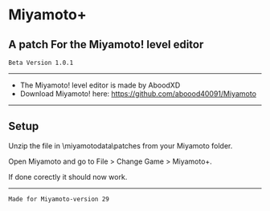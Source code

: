 # Miyamoto+
## A patch For the Miyamoto! level editor
`Beta Version 1.0.1`

----------------------------------------------------------------

* The Miyamoto! level editor is made by AboodXD
* Download Miyamoto! here: https://github.com/aboood40091/Miyamoto

----------------------------------------------------------------

## Setup

Unzip the file in \miyamotodata\patches from your Miyamoto folder.

Open Miyamoto and go to File > Change Game > Miyamoto+.

If done corectly it should now work.

----------------------------------------------------------------

`Made for Miyamoto-version 29`
